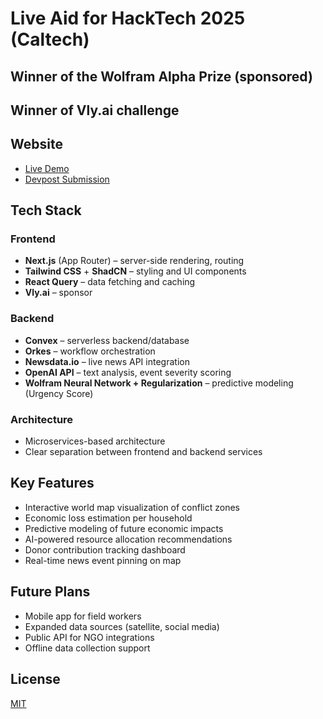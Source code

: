 # Live Aid for HackTech 2025 (Caltech)


## Winner of the Wolfram Alpha Prize (sponsored)
## Winner of Vly.ai challenge

## Website
- [Live Demo](https://dyzlq9-3000.csb.app)
- [Devpost Submission](https://devpost.com/software/live-aid?ref_content=user-portfolio&ref_feature=in_progress)

## Tech Stack

### Frontend
- **Next.js** (App Router) – server-side rendering, routing
- **Tailwind CSS** + **ShadCN** – styling and UI components
- **React Query** – data fetching and caching
- **Vly.ai** – sponsor

### Backend
- **Convex** – serverless backend/database
- **Orkes** – workflow orchestration
- **Newsdata.io** – live news API integration
- **OpenAI API** – text analysis, event severity scoring
- **Wolfram Neural Network + Regularization** – predictive modeling (Urgency Score)

### Architecture
- Microservices-based architecture
- Clear separation between frontend and backend services

## Key Features
- Interactive world map visualization of conflict zones
- Economic loss estimation per household
- Predictive modeling of future economic impacts
- AI-powered resource allocation recommendations
- Donor contribution tracking dashboard
- Real-time news event pinning on map

## Future Plans
- Mobile app for field workers
- Expanded data sources (satellite, social media)
- Public API for NGO integrations
- Offline data collection support

## License
[MIT](LICENSE)

